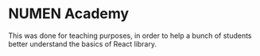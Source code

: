 # NUMEN Academy

This was done for teaching purposes, in order to help a bunch of students better understand the basics of React library. 
